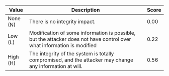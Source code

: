 | **Value** | **Description**                                                                                                        | **Score** | 
| --------- | ---------------------------------------------------------------------------------------------------------------------- | --------- |
| None (N)  | There is no integrity impact.                                                                                          | 0.00      |
| Low (L)   | Modification of some information is possible, but the attacker does not have control over what information is modified | 0.22      |
| High (H)  | The integrity of the system is totally compromised, and the attacker may change any information at will.               | 0.56      |

